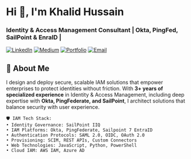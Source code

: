 # Hi 👋, I'm Khalid Hussain

### Identity & Access Management Consultant | Okta, PingFed, SailPoint & EnraID |

[![LinkedIn](https://img.shields.io/badge/LinkedIn-Connect-%230077B5?style=for-the-badge&logo=linkedin)](https://www.linkedin.com/in/iam-khalidhussain/)
[![Medium](https://img.shields.io/badge/Medium-Follow-%23000000?style=for-the-badge&logo=medium)](https://medium.com/@khalid.ghulbi22)
[![Portfolio](https://img.shields.io/badge/Portfolio-Visit-%23FFA500?style=for-the-badge)](https://khalidhussain.me)
[![Email](https://img.shields.io/badge/Email-Contact%20Me-%23D14836?style=for-the-badge&logo=gmail)](mailto:work.khalidhussain@gmail.com)

## 🔐 About Me

I design and deploy secure, scalable IAM solutions that empower enterprises to protect identities without friction. With **3+ years of specialized experience** in Identity & Access Management, including deep expertise with **Okta, PingFederate, and SailPoint**, I architect solutions that balance security with user experience.

```text
🛡️ IAM Tech Stack:
• Identity Governance: SailPoint IIQ
• IAM Platforms: Okta, PingFederate, Sailpoint 7 EntraID
• Authentication Protocols: SAML 2.0, OIDC, OAuth 2.0
• Provisioning: SCIM, REST APIs, Custom Connectors
• Web Technologies: JavaScript, Python, PowerShell
• Cloud IAM: AWS IAM, Azure AD





